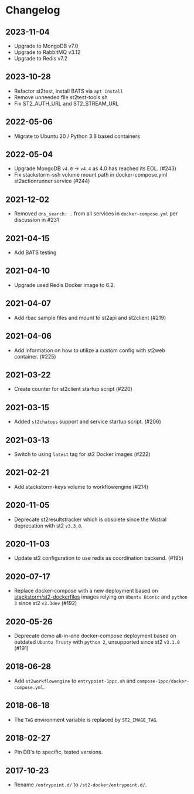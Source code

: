 # Changelog

## 2023-11-04
* Upgrade to MongoDB v7.0
* Upgrade to RabbitMQ v3.12
* Upgrade to Redis v7.2

## 2023-10-28
* Refactor st2test, install BATS via `apt install`
* Remove unneeded file st2test-tools.sh
* Fix ST2_AUTH_URL and ST2_STREAM_URL

## 2022-05-06
* Migrate to Ubuntu 20 / Python 3.8 based containers

## 2022-05-04
* Upgrade MongoDB `v4.0` -> `v4.4` as 4.0 has reached its EOL. (#243)
* Fix stackstorm-ssh volume mount path in docker-compose.yml st2actionrunner service (#244)

## 2021-12-02
* Removed `dns_search: .` from all services in `docker-compose.yml` per discussion in #231

## 2021-04-15
* Add BATS testing

## 2021-04-10
* Upgrade used Redis Docker image to 6.2.

## 2021-04-07
* Add rbac sample files and mount to st2api and st2client (#219)

## 2021-04-06
* Add information on how to utilize a custom config with st2web container. (#225)

## 2021-03-22
* Create counter for st2client startup script (#220)

## 2021-03-15
* Added `st2chatops` support and service startup script. (#206)

## 2021-03-13
* Switch to using `latest` tag for st2 Docker images (#222)

## 2021-02-21
* Add stackstorm-keys volume to workflowengine (#214)

## 2020-11-05
* Deprecate st2resultstracker which is obsolete since the Mistral deprecation with st2 `v3.3.0`.

## 2020-11-03
* Update st2 configuration to use redis as coordination backend. (#195)

## 2020-07-17
* Replace docker-compose with a new deployment based on [stackstorm/st2-dockerfiles](https://github.com/StackStorm/st2-dockerfiles/) images relying on `Ubuntu Bionic` and `python 3` since st2 `v3.3dev` (#192)

## 2020-05-26
* Deprecate demo all-in-one docker-compose deployment based on outdated `Ubuntu Trusty` with `python 2`, unsupported since st2 `v3.1.0` (#191)

## 2018-06-28
* Add `st2workflowengine` to `entrypoint-1ppc.sh` and `compose-1ppc/docker-compose.yml`.

## 2018-06-18
* The `TAG` environment variable is replaced by `ST2_IMAGE_TAG`.

## 2018-02-27
* Pin DB's to specific, tested versions.

## 2017-10-23
* Rename `/entrypoint.d/` to `/st2-docker/entrypoint.d/`.
